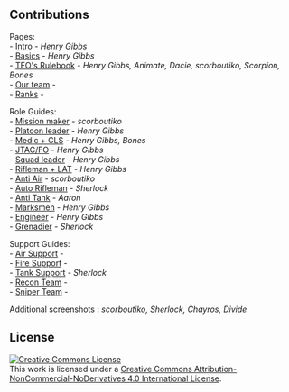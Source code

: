 ## Contributions

Pages:<br>
      - [Intro](../) - *Henry Gibbs*<br>
      - [Basics](../basics/) - *Henry Gibbs*<br>
      - [TFO's Rulebook](../rulebook/) - *Henry Gibbs, Animate, Dacie, scorboutiko, Scorpion, Bones*<br>
      - [Our team](../team/) - <br>
      - [Ranks](../ranks/) -<br>

Role Guides:<br>
      - [Mission maker](../RoleGuide/MM/) - *scorboutiko*<br>
      - [Platoon leader](../RoleGuide/pltleader/) - *Henry Gibbs*<br>
      - [Medic + CLS](../RoleGuide/medic/) - *Henry Gibbs, Bones*<br>
      - [JTAC/FO](../RoleGuide/jtac/) - *Henry Gibbs*<br>
      - [Squad leader](../RoleGuide/sql/) - *Henry Gibbs*<br>
      - [Rifleman + LAT](../RoleGuide/rifleman/) - *Henry Gibbs*<br>
      - [Anti Air](../RoleGuide/AA/) - *scorboutiko*<br>
      - [Auto Rifleman](../RoleGuide/AR/) - *Sherlock*<br>
      - [Anti Tank](../RoleGuide/AT/) - *Aaron*<br>
      - [Marksmen](../RoleGuide/marksmen/) - *Henry Gibbs*<br>
      - [Engineer](../RoleGuide/eod/) - *Henry Gibbs*<br>
      - [Grenadier](../RoleGuide/grenadier/) - *Sherlock*
  
Support Guides:<br>
      - [Air Support](../SupportRoles/Air-Support/) - <br>
      - [Fire Support](../SupportRoles/Fire-Support/) - <br>
      - [Tank Support](../SupportRoles/Tank-Support/) - *Sherlock*<br>
      - [Recon Team](../SupportRoles/Recon-Team/) - <br>
      - [Sniper Team](../SupportRoles/Sniper-Team/) - <br>

Additional screenshots : *scorboutiko, Sherlock, Chayros, Divide*

## License

<a rel="license" href="http://creativecommons.org/licenses/by-nc-nd/4.0/"><img alt="Creative Commons License" style="border-width:0" src="https://i.creativecommons.org/l/by-nc-nd/4.0/88x31.png" /></a><br />This work is licensed under a <a rel="license" href="http://creativecommons.org/licenses/by-nc-nd/4.0/">Creative Commons Attribution-NonCommercial-NoDerivatives 4.0 International License</a>.
